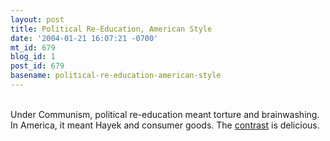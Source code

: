 ```yaml
---
layout: post
title: Political Re-Education, American Style
date: '2004-01-21 16:07:21 -0700'
mt_id: 679
blog_id: 1
post_id: 679
basename: political-re-education-american-style
---
```

<br />Under Communism, political re-education meant torture and brainwashing. In America, it meant Hayek and consumer goods. The <a href="http://www.washingtonpost.com/wp-dyn/articles/A17808-2004Jan14.html">contrast</a> is delicious.<br /><br /><br />
